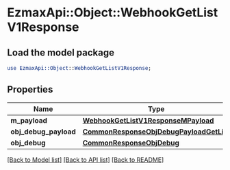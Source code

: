 # EzmaxApi::Object::WebhookGetListV1Response

## Load the model package
```perl
use EzmaxApi::Object::WebhookGetListV1Response;
```

## Properties
Name | Type | Description | Notes
------------ | ------------- | ------------- | -------------
**m_payload** | [**WebhookGetListV1ResponseMPayload**](WebhookGetListV1ResponseMPayload.md) |  | 
**obj_debug_payload** | [**CommonResponseObjDebugPayloadGetList**](CommonResponseObjDebugPayloadGetList.md) |  | [optional] 
**obj_debug** | [**CommonResponseObjDebug**](CommonResponseObjDebug.md) |  | [optional] 

[[Back to Model list]](../README.md#documentation-for-models) [[Back to API list]](../README.md#documentation-for-api-endpoints) [[Back to README]](../README.md)


